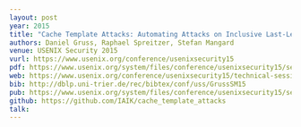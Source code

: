 ```yaml
---
layout: post
year: 2015
title: "Cache Template Attacks: Automating Attacks on Inclusive Last-Level Caches"
authors: Daniel Gruss, Raphael Spreitzer, Stefan Mangard
venue: USENIX Security 2015
vurl: https://www.usenix.org/conference/usenixsecurity15
pdf: https://www.usenix.org/system/files/conference/usenixsecurity15/sec15-paper-gruss.pdf
web: https://www.usenix.org/conference/usenixsecurity15/technical-sessions/presentation/gruss
bib: http://dblp.uni-trier.de/rec/bibtex/conf/uss/GrussSM15
pub: https://www.usenix.org/system/files/conference/usenixsecurity15/sec15-paper-gruss.pdf
github: https://github.com/IAIK/cache_template_attacks
talk: 
---
```


